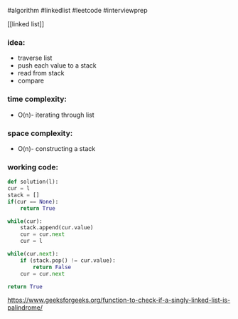 #algorithm
#linkedlist
#leetcode
#interviewprep

[[linked list]]

### idea:
- traverse list
- push each value to a stack  
- read from stack
- compare

### time complexity:
- O(n)- iterating through list

### space complexity:
- O(n)- constructing a stack

### working code:
``` python
def solution(l):
cur = l
stack = []
if(cur == None):
	return True

while(cur):
	stack.append(cur.value)
	cur = cur.next
	cur = l

while(cur.next):
	if (stack.pop() != cur.value):
		return False
	cur = cur.next

return True
```

https://www.geeksforgeeks.org/function-to-check-if-a-singly-linked-list-is-palindrome/
